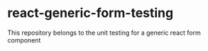 # react-generic-form-testing
This repository belongs to the unit testing for a generic react form component

